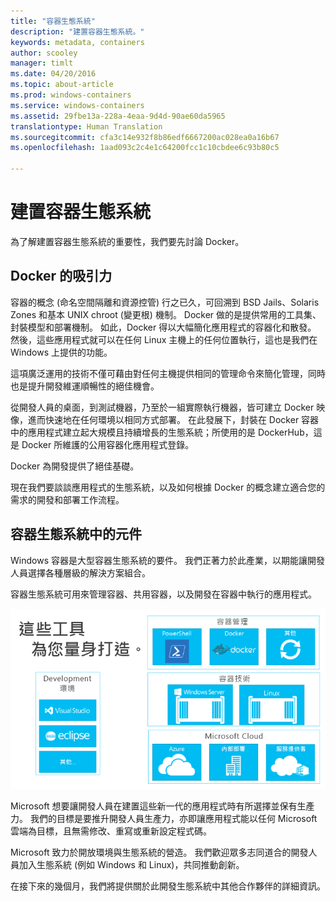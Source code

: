 ```yaml
---
title: "容器生態系統"
description: "建置容器生態系統。"
keywords: metadata, containers
author: scooley
manager: timlt
ms.date: 04/20/2016
ms.topic: about-article
ms.prod: windows-containers
ms.service: windows-containers
ms.assetid: 29fbe13a-228a-4eaa-9d4d-90ae60da5965
translationtype: Human Translation
ms.sourcegitcommit: cfa3c14e932f8b86edf6667200ac028ea0a16b67
ms.openlocfilehash: 1aad093c2c4e1c64200fcc1c10cbdee6c93b80c5

---
```


# 建置容器生態系統

為了解建置容器生態系統的重要性，我們要先討論 Docker。

## Docker 的吸引力

容器的概念 (命名空間隔離和資源控管) 行之已久，可回溯到 BSD Jails、Solaris Zones 和基本 UNIX chroot (變更根) 機制。   Docker 做的是提供常用的工具集、封裝模型和部署機制。  如此，Docker 得以大幅簡化應用程式的容器化和散發。  然後，這些應用程式就可以在任何 Linux 主機上的任何位置執行，這也是我們在 Windows 上提供的功能。

這項廣泛運用的技術不僅可藉由對任何主機提供相同的管理命令來簡化管理，同時也是提升開發維運順暢性的絕佳機會。

從開發人員的桌面，到測試機器，乃至於一組實際執行機器，皆可建立 Docker 映像，進而快速地在任何環境以相同方式部署。 在此發展下，封裝在 Docker 容器中的應用程式建立起大規模且持續增長的生態系統；所使用的是 DockerHub，這是 Docker 所維護的公用容器化應用程式登錄。

Docker 為開發提供了絕佳基礎。

現在我們要談談應用程式的生態系統，以及如何根據 Docker 的概念建立適合您的需求的開發和部署工作流程。


## 容器生態系統中的元件

Windows 容器是大型容器生態系統的要件。 我們正著力於此產業，以期能讓開發人員選擇各種層級的解決方案組合。

容器生態系統可用來管理容器、共用容器，以及開發在容器中執行的應用程式。

![](media/containerEcosystem.png)

Microsoft 想要讓開發人員在建置這些新一代的應用程式時有所選擇並保有生產力。  我們的目標是要推升開發人員生產力，亦即讓應用程式能以任何 Microsoft 雲端為目標，且無需修改、重寫或重新設定程式碼。

Microsoft 致力於開放環境與生態系統的營造。  我們歡迎眾多志同道合的開發人員加入生態系統 (例如 Windows 和 Linux)，共同推動創新。

在接下來的幾個月，我們將提供關於此開發生態系統中其他合作夥伴的詳細資訊。



<!--HONumber=Jun16_HO4-->


